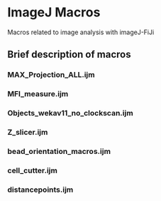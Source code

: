 # ImageJ Macros
Macros related to image analysis with imageJ-FiJi

## Brief description of macros

### MAX_Projection_ALL.ijm

### MFI_measure.ijm

### Objects_wekav11_no_clockscan.ijm

### Z_slicer.ijm

### bead_orientation_macros.ijm

### cell_cutter.ijm

### distancepoints.ijm
